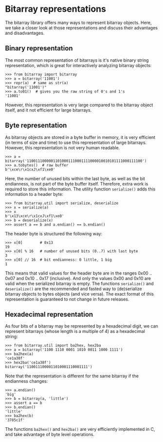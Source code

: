 Bitarray representations
========================

The bitarray library offers many ways to represent bitarray objects.
Here, we take a closer look at those representations and discuss their
advantages and disadvantages.


Binary representation
---------------------

The most common representation of bitarrays is it's native binary string
representation, which is great for interactively analyzing bitarray objects:

    >>> from bitarray import bitarray
    >>> a = bitarray('11001')
    >>> repr(a)  # same as str(a)
    "bitarray('11001')"
    >>> a.to01()  # gives you the raw string of 0's and 1's
    '11001'

However, this representation is very large compared to the bitarray object
itself, and it not efficient for large bitarrays.


Byte representation
-------------------

As bitarray objects are stored in a byte buffer in memory, it is very
efficient (in terms of size and time) to use this representation of large
bitarrays.  However, this representation is not very human readable.

    >>> a = bitarray('11001110000011010001110001111000010010101111000111100')
    >>> a.tobytes()  # raw buffer
    b'\xce\r\x1cxJ\xf1\xe0'

Here, the number of unused bits within the last byte, as well as the bit
endianness, is not part of the byte buffer itself.  Therefore, extra work
is required to store this information.  The utility function `serialize()`
adds this information to a header byte:

    >>> from bitarray.util import serialize, deserialize
    >>> x = serialize(a)
    >>> x
    b'\x13\xce\r\x1cxJ\xf1\xe0'
    >>> b = deserialize(x)
    >>> assert a == b and a.endian() == b.endian()

The header byte is structured the following way:

    >>> x[0]        # 0x13
    19
    >>> x[0] % 16   # number of unused bits (0..7) with last byte
    3
    >>> x[0] // 16  # bit endianness: 0 little, 1 big
    1

This means that valid values for the header byte are in the
ranges 0x00 .. 0x07 and 0x10 .. 0x17 (inclusive).  And only the values
0x00 and 0x10 are valid when the serialized bitarray is empty.
The functions `serialize()` and `deserialize()` are the recommended and fasted
way to (de)serialize bitarray objects to bytes objects (and vice versa).
The exact format of this representation is guaranteed to not change in future
releases.


Hexadecimal representation
--------------------------

As four bits of a bitarray may be represented by a hexadecimal digit,
we can represent bitarrays (whose length is a multiple of 4) as a hexadecimal
string:

    >>> from bitarray.util import ba2hex, hex2ba
    >>> a = bitarray('1100 1110 0001 1010 0011 1000 1111')
    >>> ba2hex(a)
    'ce1a38f'
    >>> hex2ba('ce1a38f')
    bitarray('1100111000011010001110001111')

Note that the representation is different for the same bitarray if the
endianness changes:

    >>> a.endian()
    'big'
    >>> b = bitarray(a, 'little')
    >>> assert a == b
    >>> b.endian()
    'little'
    >>> ba2hex(b)
    '3785c1f'

The functions `ba2hex()` and `hex2ba()` are very efficiently implemented in C,
and take advantage of byte level operations.
